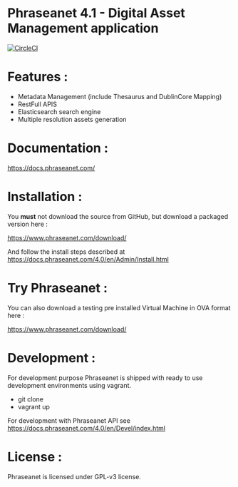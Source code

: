 Phraseanet 4.1 - Digital Asset Management application
=====================================================

[![CircleCI](https://circleci.com/gh/alchemy-fr/Phraseanet/tree/master.svg?style=shield)](https://circleci.com/gh/alchemy-fr/Phraseanet/tree/master)

# Features :

 - Metadata Management (include Thesaurus and DublinCore Mapping)
 - RestFull APIS
 - Elasticsearch search engine
 - Multiple resolution assets generation
 
# Documentation :

https://docs.phraseanet.com/

# Installation :

You **must** not download the source from GitHub, but download a packaged version here :

https://www.phraseanet.com/download/

And follow the install steps described at https://docs.phraseanet.com/4.0/en/Admin/Install.html

# Try Phraseanet :

You can also download a testing pre installed Virtual Machine in OVA format here :

https://www.phraseanet.com/download/

# Development :

For development purpose Phraseanet is shipped with ready to use development environments using vagrant.

- git clone 
- vagrant up


For development with Phraseanet API see https://docs.phraseanet.com/4.0/en/Devel/index.html

# License :

Phraseanet is licensed under GPL-v3 license.




